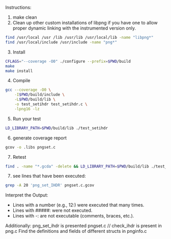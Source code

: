 Instructions: 

1. make clean
2. Clean up other custom installations of libpng if you have one to allow proper dynamic linking with the instrumented version only.
```bash
find /usr/local /usr /lib /usr/lib /usr/local/lib -name "libpng*"
find /usr/local/include /usr/include -name "png*"
```

3. Install
```bash
CFLAGS="--coverage -O0" ./configure --prefix=$PWD/build
make
make install
```

4. Compile
```bash
gcc --coverage -O0 \
    -I$PWD/build/include \
    -L$PWD/build/lib \
    -o test_setihdr test_setihdr.c \
    -lpng16 -lz
```

5. Run your test
```bash
LD_LIBRARY_PATH=$PWD/build/lib ./test_setihdr
```

6. generate coverage report
```bash
gcov -o .libs pngset.c
```

7. Retest
```bash 
find . -name "*.gcda" -delete && LD_LIBRARY_PATH=$PWD/build/lib ./test_setihdr
```

7. see lines that have been executed: 
```bash
grep -A 20 'png_set_IHDR' pngset.c.gcov
```

Interpret the Output:

- Lines with a number (e.g., 12:) were executed that many times.
- Lines with #####: were not executed.
- Lines with -: are not executable (comments, braces, etc.).

Additionally: png_set_ihdr is presented pngset.c
// check_ihdr is present in png.c
Find the definitions and fields of different structs in pnginfo.c

